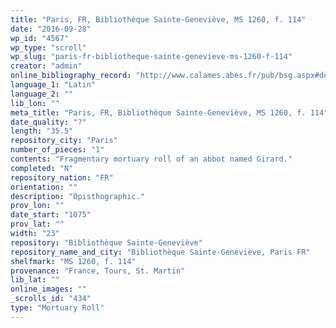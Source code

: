 ```yaml
---
title: "Paris, FR, Bibliothèque Sainte-Geneviève, MS 1260, f. 114"
date: "2016-09-28"
wp_id: "4567"
wp_type: "scroll"
wp_slug: "paris-fr-bibliotheque-sainte-genevieve-ms-1260-f-114"
creator: "admin"
online_bibliography_record: "http://www.calames.abes.fr/pub/bsg.aspx#details?id=BSGB10023"
language_1: "Latin"
language_2: ""
lib_lon: ""
meta_title: "Paris, FR, Bibliothèque Sainte-Geneviève, MS 1260, f. 114"
date_quality: "?"
length: "35.5"
repository_city: "Paris"
number_of_pieces: "1"
contents: "Fragmentary mortuary roll of an abbot named Girard."
completed: "N"
repository_nation: "FR"
orientation: ""
description: "Opisthographic."
prov_lon: ""
date_start: "1075"
prov_lat: ""
width: "23"
repository: "Bibliothèque Sainte-Geneviève"
repository_name_and_city: "Bibliothèque Sainte-Geneviève, Paris FR"
shelfmark: "MS 1260, f. 114"
provenance: "France, Tours, St. Martin"
lib_lat: ""
online_images: ""
_scrolls_id: "434"
type: "Mortuary Roll"
---
```



